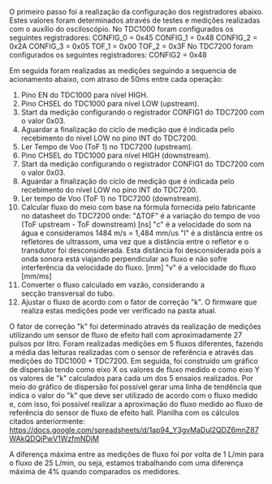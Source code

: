 O primeiro passo foi a realização da configuração dos registradores abaixo. Estes valores foram determinados através de testes e medições realizadas com o auxílio do osciloscópio.
No TDC1000 foram configurados os seguintes registradores:
CONFIG_0 = 0x45
CONFIG_1 = 0x48
CONFIG_2 = 0x2A
CONFIG_3 = 0x05
TOF_1 = 0x00
TOF_2 = 0x3F
No TDC7200 foram configurados os seguintes registradores:
CONFIG2 = 0x48

Em seguida foram realizadas as medições seguindo a sequencia de acionamento abaixo, com atraso de 50ms entre cada operação:
1. Pino EN do TDC1000 para nível HIGH.
2. Pino CHSEL do TDC1000 para nível LOW (upstream).
3. Start da medição configurando o registrador CONFIG1 do TDC7200 com o valor 0x03.
4. Aguardar a finalização do ciclo de medição que é indicada pelo recebimento do nível LOW no pino INT do TDC7200.
5. Ler Tempo de Voo (ToF 1) no TDC7200 (upstream).
6. Pino CHSEL do TDC1000 para nível HIGH (downstream).
7. Start da medição configurando o registrador CONFIG1 do TDC7200 com o valor 0x03.
8. Aguardar a finalização do ciclo de medição que é indicada pelo recebimento do nível LOW no pino INT do TDC7200.
9. Ler tempo de Voo (ToF 1) no TDC7200 (downstream).
10. Calcular fluxo do meio com base na fórmula fornecida pelo fabricante no datasheet do TDC7200 onde:
    "ΔTOF" é a variação do tempo de voo (ToF upstream - ToF downstream) [ns]
    "c" é a velocidade do som na água e consideramos 1484 m/s = 1,484 mm/us
    "l" é a distância entre os refletores de ultrassom, uma vez que a distância entre o refletor e o transdutor foi desconsiderada. Esta distância foi desconsiderada pois a onda sonora está viajando perpendicular ao fluxo e não sofre interferência da velocidade do fluxo. [mm]
    "v" é a velocidade do fluxo [mm/ms]
11. Converter o fluxo calculado em vazão, considerando a secção transversal do tubo.
12. Ajustar o fluxo de acordo com o fator de correção "k".
O firmware que realiza estas medições pode ver verificado na pasta atual.

O fator de correção "k" foi determinado através da realização de medições utilizando um sensor de fluxo de efeito hall com aproximadamente 27 pulsos por litro. Foram realizadas medições em 5 fluxos diferentes, fazendo a média das leituras realizadas com o sensor de referência e através das medições do TDC1000 + TDC7200.
Em seguida, foi construído um gráfico de dispersão tendo como eixo X os valores de fluxo medido e como eixo Y os valores de "k" calculados para cada um dos 5 ensaios realizados.
Por meio do gráfico de dispersão foi possível gerar uma linha de tendência que indica o valor do "k" que deve ser utilizado de acordo com o fluxo medido e, com isso, foi possível realizar a aproximação do fluxo medido ao fluxo de referência do sensor de fluxo de efeito hall.
Planilha com os cálculos citados anteriormente: https://docs.google.com/spreadsheets/d/1ap94_Y3gvMaDul2QDZ6mnZ87WAkQDQjPwV1WzfmNDjM

A diferença máxima entre as medições de fluxo foi por volta de 1 L/min para o fluxo de 25 L/min, ou seja, estamos trabalhando com uma diferença máxima de 4% quando comparados os medidores.
